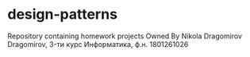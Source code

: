 # design-patterns
Repository containing homework projects
Owned By Nikola Dragomirov Dragomirov, 3-ти курс Информатика, ф.н. 1801261026 
